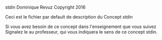 stdin
Dominique Revuz Copyright 2016

Ceci est le fichier par default de description du Concept stdin

Si vous avez besoin de ce concept dans l'enseignement que vous suivez
 Signalez le au professeur, qui vous indiquera le sens de ce concept stdin.
